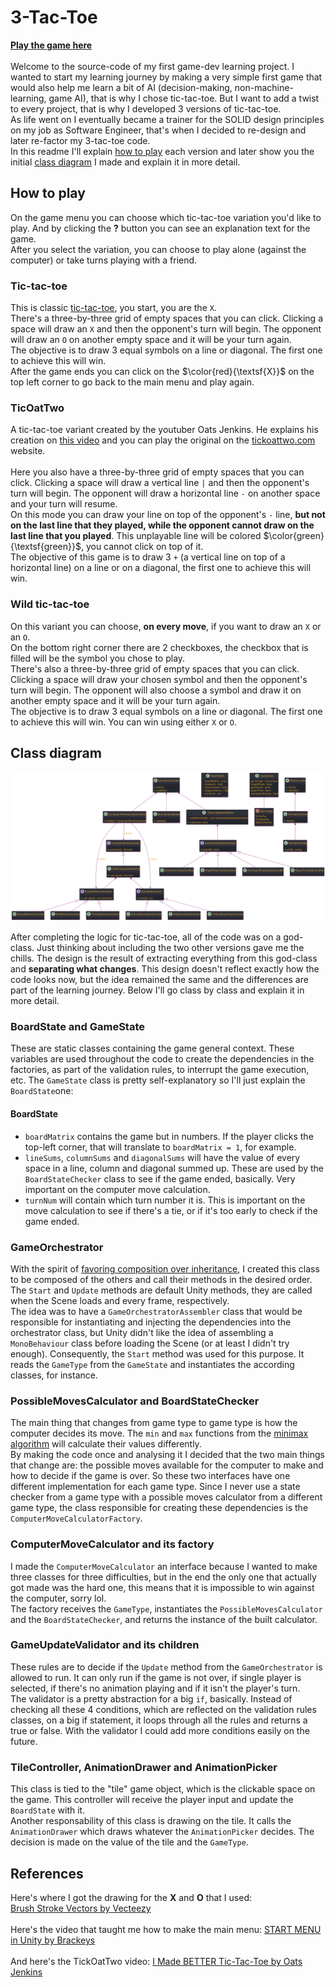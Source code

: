 # 3-Tac-Toe

**[Play the game here](https://vmrfreitas.itch.io/3-tac-toe)**\
\
Welcome to the source-code of my first game-dev learning project. I wanted to start my learning journey by making a very simple first game that would also help me learn a bit of AI (decision-making, non-machine-learning, game AI), that is why I chose tic-tac-toe. But I want to add a twist to every project, that is why I developed 3 versions of tic-tac-toe.\
As life went on I eventually became a trainer for the SOLID design principles on my job as Software Engineer, that's when I decided to re-design and later re-factor my 3-tac-toe code.\
In this readme I'll explain [how to play](#how-to-play) each version and later show you the initial [class diagram](#class-diagram) I made and explain it in more detail.


## How to play

On the game menu you can choose which tic-tac-toe variation you'd like to play. And by clicking the **?** button you can see an explanation text for the game.\
After you select the variation, you can choose to play alone (against the computer) or take turns playing with a friend.

### Tic-tac-toe
This is classic [tic-tac-toe](https://en.wikipedia.org/wiki/Tic-tac-toe), you start, you are the `X`. \
There's a three-by-three grid of empty spaces that you can click. Clicking a space will draw an `X` and then the opponent's turn will begin. The opponent will draw an `O` on another empty space and it will be your turn again.\
The objective is to draw 3 equal symbols on a line or diagonal. The first one to achieve this will win.\
After the game ends you can click on the $\color{red}{\textsf{X}}$ on the top left corner to go back to the main menu and play again.

### TicOatTwo
A tic-tac-toe variant created by the youtuber Oats Jenkins. He explains his creation on [this video](https://www.youtube.com/watch?v=ePxrVU4M9uA) and you can play the original on the [tickoattwo.com](https://www.tickoattwo.com/) website.\
\
Here you also have a three-by-three grid of empty spaces that you can click. Clicking a space will draw a vertical line `|` and then the opponent's turn will begin. The opponent will draw a horizontal line `-` on another space and your turn will resume.\
On this mode you can draw your line on top of the opponent's `-` line, **but not on the last line that they played, while the opponent cannot draw on the last line that you played**. This unplayable line will be colored $\color{green}{\textsf{green}}$, you cannot click on top of it.\
The objective of this game is to draw 3 `+` (a vertical line on top of a horizontal line) on a line or on a diagonal, the first one to achieve this will win.

### Wild tic-tac-toe
On this variant you can choose, **on every move**, if you want to draw an `X` or an `O`.\
On the bottom right corner there are 2 checkboxes, the checkbox that is filled will be the symbol you chose to play.\
There's also a three-by-three grid of empty spaces that you can click. Clicking a space will draw your chosen symbol and then the opponent's turn will begin. The opponent will also choose a symbol and draw it on another empty space and it will be your turn again.\
The objective is to draw 3 equal symbols on a line or diagonal. The first one to achieve this will win. You can win using either `X` or `O`.

## Class diagram
![architecture](./Architecture/3-tac-toe.svg)

After completing the logic for tic-tac-toe, all of the code was on a god-class. Just thinking about including the two other versions gave me the chills. The design is the result of extracting everything from this god-class and **separating what changes**. This design doesn't reflect exactly how the code looks now, but the idea remained the same and the differences are part of the learning journey. Below I'll go class by class and explain it in more detail.

### BoardState and GameState

These are static classes containing the game general context. These variables are used throughout the code to create the dependencies in the factories, as part of the validation rules, to interrupt the game execution, etc. The `GameState` class is pretty self-explanatory so I'll just explain the `BoardState`one:

#### BoardState

* `boardMatrix` contains the game but in numbers. If the player clicks the top-left corner, that will translate to `boardMatrix = 1`, for example.
* `lineSums`, `columnSums` and `diagonalSums` will have the value of every space in a line, column and diagonal summed up. These are used by the `BoardStateChecker` class to see if the game ended, basically. Very important on the computer move calculation.
* `turnNum` will contain which turn number it is. This is important on the move calculation to see if there's a tie, or if it's too early to check if the game ended.

### GameOrchestrator

With the spirit of [favoring composition over inheritance](https://en.wikipedia.org/wiki/Composition_over_inheritance), I created this class to be composed of the others and call their methods in the desired order. The `Start` and `Update` methods are default Unity methods, they are called when the Scene loads and every frame, respectively.\
The idea was to have a `GameOrchestratorAssembler` class that would be responsible for instantiating and injecting the dependencies into the orchestrator class, but Unity didn't like the idea of assembling a `MonoBehaviour` class before loading the Scene (or at least I didn't try enough). Consequently, the `Start` method was used for this purpose. It reads the `GameType` from the `GameState` and instantiates the according classes, for instance.

### PossibleMovesCalculator and BoardStateChecker

The main thing that changes from game type to game type is how the computer decides its move. The `min` and `max` functions from the [minimax algorithm](https://en.wikipedia.org/wiki/Minimax) will calculate their values differently.\
By making the code once and analysing it I decided that the two main things that change are: the possible moves available for the computer to make and how to decide if the game is over. So these two interfaces have one different implementation for each game type. Since I never use a state checker from a game type with a possible moves calculator from a different game type, the class responsible for creating these dependencies is the `ComputerMoveCalculatorFactory`.


### ComputerMoveCalculator and its factory

I made the `ComputerMoveCalculator` an interface because I wanted to make three classes for three difficulties, but in the end the only one that actually got made was the hard one, this means that it is impossible to win against the computer, sorry lol.\
The factory receives the `GameType`, instantiates the `PossibleMovesCalculator` and the `BoardStateChecker`, and returns the instance of the built calculator.

### GameUpdateValidator and its children

These rules are to decide if the `Update` method from the `GameOrchestrator` is allowed to run. It can only run if the game is not over, if single player is selected, if there's no animation playing and if it isn't the player's turn.\
The validator is a pretty abstraction for a big `if`, basically. Instead of checking all these 4 conditions, which are reflected on the validation rules classes, on a big if statement, it loops through all the rules and returns a true or false. With the validator I could add more conditions easily on the future.

### TileController, AnimationDrawer and AnimationPicker

This class is tied to the "tile" game object, which is the clickable space on the game. This controller will receive the player input and update the `BoardState` with it.\
Another responsability of this class is drawing on the tile. It calls the `AnimationDrawer` which draws whatever the `AnimationPicker` decides. The decision is made on the value of the tile and the `GameType`.


## References

Here's where I got the drawing for the **X** and **O** that I used:\
<a href="https://www.vecteezy.com/free-vector/brush-stroke">Brush Stroke Vectors by Vecteezy</a>
\
\
Here's the video that taught me how to make the main menu: [START MENU in Unity by Brackeys](https://www.youtube.com/watch?v=zc8ac_qUXQY)\
\
And here's the TickOatTwo video: [I Made BETTER Tic-Tac-Toe by Oats Jenkins](https://www.youtube.com/watch?v=ePxrVU4M9uA)